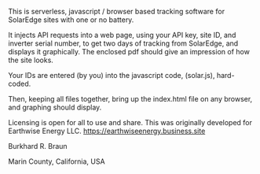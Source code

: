 
This is serverless, javascript / browser based tracking software for SolarEdge sites with one or no battery.

It injects API requests into a web page, using your API key, site ID, and inverter serial number, to get two days of tracking from SolarEdge, and displays it graphically. The enclosed pdf should give an impression of how the site looks.

Your IDs are entered (by you) into the javascript code, (solar.js), hard-coded.

Then, keeping all files together, bring up the index.html file on any browser, and graphing should display.

Licensing is open for all to use and share. This was originally developed for Earthwise Energy LLC.
https://earthwiseenergy.business.site

Burkhard R. Braun

Marin County, California, USA
